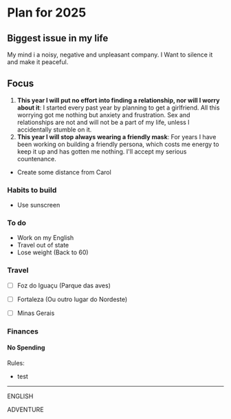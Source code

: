 # Plan for 2025

## Biggest issue in my life

My mind i a noisy, negative and unpleasant company. I Want to silence it and make it peaceful.

## Focus

1. **This year I will put no effort into finding a relationship, nor will I worry about it**: I started every past year by planning to get a girlfriend. All this worrying got me nothing but anxiety and frustration. Sex and relationships are not and will not be a part of my life, unless I  accidentally stumble on it.
2. **This year I will stop always wearing a friendly mask**: For years I have been working on building a friendly persona, which costs me energy to keep it up and has gotten me nothing. I'll accept my serious countenance.

* Create some distance from Carol

### Habits to build

* Use sunscreen 

### To do
* Work on my English
* Travel out of state
* Lose weight (Back to 60)

### Travel
* [ ] Foz do Iguaçu (Parque das aves)
* [ ] Fortaleza (Ou outro lugar do Nordeste)
* [ ] Minas Gerais


### Finances

#### No Spending

Rules:

* test




---
ENGLISH

ADVENTURE